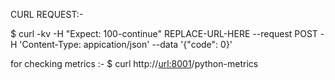 CURL REQUEST:-

$ curl -kv -H "Expect: 100-continue" REPLACE-URL-HERE --request POST -H 'Content-Type: appication/json' --data '{"code": 0}'


for checking metrics :-
$ curl http://<url:8001>/python-metrics
